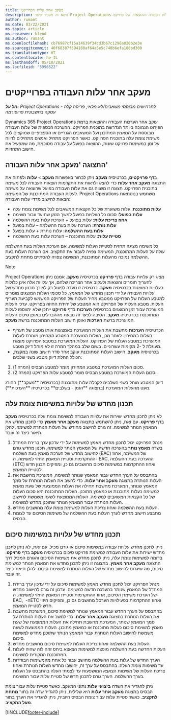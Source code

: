 ```yaml
---
title: מעקב אחר עלות הפרוייקט
description: נושא זה מסביר כיצד Project Operations עוקב אחר ההתקדמות כנגד עלות העבודה וההוצאות של פרויקט.
author: rumant
ms.date: 03/22/2021
ms.topic: article
ms.reviewer: kfend
ms.author: rumant
ms.openlocfilehash: cb76987cf15a14639f34cd3b67c1296a020b2e3e
ms.sourcegitcommit: 40f68387f594180af64a5e5c748b6efa188bd300
ms.translationtype: HT
ms.contentlocale: he-IL
ms.lasthandoff: 05/10/2021
ms.locfileid: "5996522"
---
```

# <a name="labor-cost-tracking-on-projects"></a>מעקב אחר עלות העבודה בפרוייקטים

_**חל על:** Project Operations לתרחישים מבוססי משאבים/לא מלאי, פריסה קלה - עסקה בחשבונית פרופורמה_

Dynamics 365 Project Operations עוקב אחר הערכות העבודה וההוצאות ברמת הפירוט הנמוכה ביותר הנדרשת בתוכנית הפרויקט. ההערכה הכספית של עלות העבודה מבוססת על המאמץ המתוכנן ועל המשאבים הגנריים או הספציפיים שמוקצים לכל משימת צומת עלה בתוכנית הפרויקט. כאשר הפרויקט מתחיל ואנשים מתחילים לדווח על זמן במשימות פרויקט שונות, ההוצאה בפועל על עבודה מסוכמת, מה שמפעיל את חישוב התחזיות.

## <a name="labor-cost-tracking-view"></a>התצוגה 'מעקב אחר עלות העבודה'

בדף **פרויקטים**, בכרטיסיה **מעקב** ניתן לבחור באפשרות **מעקב** > **עלות** ולפתוח את התצוגה **מעקב אחר עלות** כדי להציג ולראות את התקדמות הוצאות העבודה לכל משימה בתוכנית הפרויקט. תצוגה זו משווה גם את עלות העבודה בפועל שהוצאה על משימה לעלות העבודה המתוכננת של המשימה. Project Operations משתמש בנוסחאות הבאות לחישוב מדדי עלות העבודה:

- **עלות מתוכננת**: עלות משוערת של כל הקצאות המשאבים לכל משימת צומת עלה
- **עלות בפועל**: סכום כל העלויות בפועל למשך הזמן שתועד עבור משימה
- **אחוז צריכת עלות**: עלות בפועל ÷ הערכת עלות בעת ההשלמה
- **עלות נותרת‬**: הערכת עלות בעת ההשלמה – עלות בפועל
- **עלות בעת ההשלמה‬**: עלות נותרת + עלות בפועל
- **‏‫סטיית עלות‬‬**: ‏‫עלות מתוכננת –‬ הערכת עלות בעת ההשלמה

כל משימה מציגה תחזית לסטיית העלות למשימה. אם הערכת העלות בעת ההשלמה עולה על העלות המתוכננת, המשימה צפויה לעבור את התקציב. אם הערכת העלות בעת ההשלמה נמוכה מהעלות המתוכננת, המשימה צפויה להסתיים מתחת לתקציב.

>[!NOTE]
> Project Operations מציג רק עלויות עבודה בדף **פרויקט** בכרטיסיה **מעקב**. אמנם ניתן להעריך חומרים והוצאות ולעקוב אחר הצריכה שלהם, אך עלויות אלה אינן כלולות בעלויות המוצגות בכרטיסיה **מעקב**. כרטיסיה זו נועדה לפעול רק לצורך תכנון מחדש של עלויות העבודה על ידי תכנון מחדש של המאמץ.
כל סכומי העלות המוצגים מומרים למטבע העלות של הפרויקט ממטבע מחיר העלות של הפרויקט המשמש לקביעת תעריף העלות. מטבע העלות של הפרויקט הוא המטבע של יחידת החוזה בפרויקט. ערכי העלות המוערכת עבור זמן המוצגים בכרטיסיה **הערכות** בדף **פרויקט** ייתכן שלא יתווספו לעלות המתוכננת בכרטיסיה **מעקב**. הסיבה לפער זה נובעת מההבדלים באופן סיכום העלות המוערכת ברשת **הערכות** ואופן חישוב העלות המתוכננת ברשת **מעקב**. 
>
> - הכרטיסיה **הערכות** מחשבת את העלות המוערכת באמצעות אותו מטבע של תעריף העלות במחירון. לאחר מכן, העלות המוערכת במטבע המחירון מומרת לעלות המוערכת במטבע העלות של הפרויקט. העלות המוערכת במטבע הפרויקט מוצגת מעוגלת ל -2 מקומות עשרוניים. בשום שלב במהלך המרה זו לא מוחל דיוק מטבע. 
> - בכרטיסיה **מעקב**, חישוב העלות המתוכננת עוקב אחר סדר חישוב שונה במקצת, הכולל החלת דיוק מטבע בשני שלבים: 
   ><ol>
   ><li>סכום העלות המוערכת במטבע המחירון מומר למטבע הבסיס (המרה 1).</li>
   ><li>סכום העלות המוערכת במטבע הבסיס מומר למטבע עלות הפרויקט (המרה 2). </li>
   ></ol>
   >דיוק המטבע מוחל בשני השלבים לקבלת עלות מתוכננת (בכרטיסיה **מעקב**) החורג מעט מהעלות המוערכת (בתצוגה **הזמן - בשלבים** בכרטיסיה **הערכות**). 
   
## <a name="reprojecting-costs-on-leaf-node-tasks"></a>תכנון מחדש של עלויות במשימות צומת עלה

לא ניתן לתכנן מחדש ישירות את עלויות העבודה למשימת צומת עלה בכרטיסיה **מעקב** בדף **פרויקט**. עם זאת, ניתן להשתמש בתצוגה **מעקב אחר מאמץ** כדי לתכנן מחדש את המאמץ הנותר למשימה. זה גורם לחישוב מחודש של העלות הנותרת למשימה. להלן תיאור כיצד זה עובד.

1. מנהל הפרויקט יכול לתכנן מחדש מאמץ למשימות על ידי עדכון ערך ברירת המחדל בשדה **מאמץ נותר** בהערכה חדשה של המאמץ הנותר למשימה. תכנון מחדש גורם לחישוב מחדש של הערכת מאמץ בעת השלמה (EAC) של המשימה, אחוז ההתקדמות וסטיית המאמץ החזוי למשימה. ה- EAC, ‏ההערכה בעת ההשלמה (ETC) ואחוז ההתקדמות במשימות סיכום מחושבים גם כן, ומפיקים תכנון חדש לסטיית המאמץ.
2. בהתבסס על הערך החדש עבור המאמץ שנותר למשימה, המערכת מחשבת את העלות הנותרת בתצוגה **מעקב אחר עלות**. כדי לחשב את העלות הנותרת על סמך המאמץ שנותר, המערכת מחשבת תחילה את העלות הממוצעת של שעת מאמץ למשימה כעלות מתוכננת או כמאמץ מתוכנן. העלות המתוכננת היא סכום העלות של כל הקצאות המשאבים למשימה. העלות הממוצעת לשעה משמשת לחישוב העלות הנותרת עבור המאמץ הנותר שתוכנן מחדש למשימה.
3. העלות בעת ההשלמה ואחוז צריכת העלות למשימת צומת עלה מחושבים מחדש.
4. מתבצע חישוב מחדש לערך העלות בעת ההשלמה של משימות הסיכום עד לצומת הבסיס.

## <a name="reprojecting-costs-on-summary-tasks"></a>תכנון מחדש של עלויות במשימות סיכום

ניתן לתכנן מחדש עלויות עבודה במשימות סיכום או גורם מכיל. עם זאת, לא ניתן לתכנן מחדש ישירות את עלות העבודה למשימת פרויקט סיכום בכרטיסיה **מעקב** בדף **פרויקט**. בדומה למשימות צומת עלה, ניתן לתכנן מחדש את משימות הסיכום והגורם המכיל דרך התצוגה **מעקב אחר מאמץ**. בתצוגה זו ניתן לתכנן מחדש את המאמץ הנותר למשימת סיכום, מה שיגרום לחישוב מחדש של העלות הנותרת למשימת סיכום. להלן תיאור כיצד זה עובד.

1. מנהל הפרויקט יכול לתכנן מחדש מאמץ למשימות סיכום על ידי עדכון ערך ברירת המחדל של המאמץ שנותר בהערכה חדשה למשימה. עדכון זה גורם לחישוב מחדש של הערכת משימת הסיכום, אחוז ההתקדמות וסטיית המאמץ החזוי למשימה. ה- EAC, ה- ‏ETC ואחוז ההתקדמות בפעילויות הערסל מחושבים גם כן, ומפיקים חיזוי חדש לסטיית המאמץ.
2. בהתבסס על הערך החדש עבור המאמץ שנותר למשימת סיכום, המערכת מחשבת את העלות הנותרת בתצוגה **מעקב אחר עלות**. כדי לחשב את העלות הנותרת על סמך המאמץ שנותר, המערכת מחשבת תחילה את העלות הממוצעת של שעת מאמץ למשימת סיכום כעלות מתוכננת או כמאמץ מתוכנן. העלות הממוצעת לשעה משמשת לחישוב העלות הנותרת עבור המאמץ הנותר שתוכנן מחדש למשימת סיכום.
3. העלות בעת ההשלמה ואחוז צריכת העלות למשימת סיכום מחושבים מחדש.
4. העלות החדשה בעת ההשלמה מופצת למשימות הצאצא ביחס זהה לזה שהיה לעלות המתוכננת המקורית למשימה.
5. הערך החדש של עלות בעת ההשלמה מחושב עבור כל אחת מהמשימות הבודדות עד משימות צומת העלה. בהתבסס על ערך זה, יחושבו מחדש העלות הנותרת ואחוז צריכת העלות של משימות הצאצא המושפעות עד לצמתי העלה בהתבסס על העלות בערך ההשלמה. הערך גורם לתכנון חדש של סטיית עלות עבור המשימה. 


ניתן להגדיר את השדה **ביצועי עלות** נתוני המעקב. כאשר סטיית עלות עבור צומת הבסיס בתצוגה **מעקב אחר עלות** היא שלילית, ניתן להגדיר שדה זה בתור **מתחת לתקציב**. כאשר סטיית עלות עבור צומת הבסיס חיובית, ניתן להגדיר את הערך בתור **מעל התקציב**.


[!INCLUDE[footer-include](../includes/footer-banner.md)]

